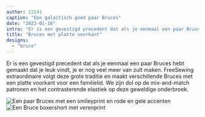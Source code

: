 ```yaml
---
author: 22141
caption: "Een galactisch goed paar Bruces"
date: "2023-01-16"
intro: "Er is een gevestigd precedent dat als je eenmaal een paar Bruces hebt gemaakt dat je leuk vindt, je er nog veel meer van zult maken. FreeSewing extraordinaire volgt deze grote traditie en maakt verschillende Bruces met een platte voorkant voor een familielid. We zijn dol op de mix-and-match patronen en het contrasterende elastiek op deze geweldige onderbroek."
title: "Bruces met platte voorkant"
designs:
  - "bruce"
---
```


Er is een gevestigd precedent dat als je eenmaal een paar Bruces hebt gemaakt dat je leuk vindt, je er nog veel meer van zult maken. FreeSewing extraordinaire volgt deze grote traditie en maakt verschillende Bruces met een platte voorkant voor een familielid. We zijn dol op de mix-and-match patronen en het contrasterende elastiek op deze geweldige onderbroek.

![Een paar Bruces met een smileyprint en rode en gele accenten](https://posts.freesewing.org/uploads/FS_Bruce_Happiness_19de705482.jpeg) ![Een Bruce boxershort met verenprint](https://posts.freesewing.org/uploads/FS_Bruce_Feather_fed50224cc.jpeg)

